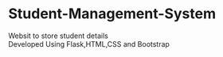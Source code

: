 # Student-Management-System

  Websit to store student details<br/>
  Developed Using Flask,HTML,CSS and Bootstrap

